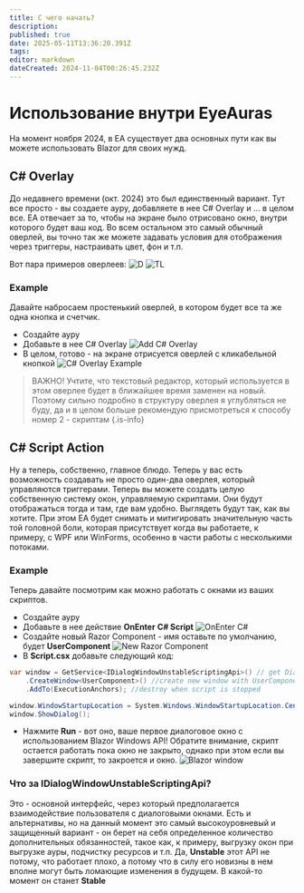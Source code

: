 ```yaml
---
title: С чего начать?
description: 
published: true
date: 2025-05-11T13:36:20.391Z
tags: 
editor: markdown
dateCreated: 2024-11-04T00:26:45.232Z
---
```


# Использование внутри EyeAuras
На момент ноября 2024, в EA существует два основных пути как вы можете использовать Blazor для своих нужд.

## C# Overlay
До недавнего времени (окт. 2024) это был единственный вариант. Тут все просто - вы создаете ауру, добавляете в нее C# Overlay и ... в целом все. EA отвечает за то, чтобы на экране было отрисовано окно, внутри которого будет ваш код. Во всем остальном это самый обычный оверлей, вы точно так же можете задавать условия для отображения через триггеры, настраивать цвет, фон и т.п.

Вот пара примеров оверлеев:
![D](https://i.imgur.com/iaKm2Br.png) ![TL](http://files.eyesquad.net/screenshots/31-10-2024/1YWZKXCaFhEh7SNnSx8YMWjAf.png)

### Example
Давайте набросаем простенький оверлей, в котором будет все та же одна кнопка и счетчик.
- Создайте ауру
- Добавьте в нее C# Overlay
![Add C# Overlay](https://s3.eyeauras.net/media/2024/11/msedge_zVrveCuFgBbtBB68.png)
- В целом, готово - на экране отрисуется оверлей с кликабельной кнопкой
![C# Overlay Example](https://s3.eyeauras.net/media/2024/11/Code_MJvkplH0Iiqmm9SV.png)


> ВАЖНО! Учтите, что текстовый редактор, который используется в этом оверлее будет в ближайшее время заменен на новый. Поэтому сильно подробно в структуру оверлея я углубляться не буду, да и в целом больше рекомендую присмотреться к способу номер 2 - скриптам
{.is-info}


## C# Script Action
Ну а теперь, собственно, главное блюдо. Теперь у вас есть возможность создавать не просто один-два оверлея, который управляются триггерами. Теперь вы можете создать целую собственную систему окон, управляемую скриптами. Они будут отображаться тогда и там, где вам удобно. Выглядеть будут так, как вы хотите. При этом EA будет снимать и митигировать значительную часть той головной боли, которая присутствует когда вы работаете, к примеру, с WPF или WinForms, особенно в части работы с несколькими потоками.

### Example
Теперь давайте посмотрим как можно работать с окнами из ваших скриптов.
- Создайте ауру
- Добавьте в нее действие **OnEnter** **C# Script**
![OnEnter C#](https://s3.eyeauras.net/media/2024/11/EyeAuras_xCVTs8bdg1Y7ZU8T.png)
- Создайте новый Razor Component - имя оставьте по умолчанию, будет **UserComponent**
![New Razor Component](https://s3.eyeauras.net/media/2024/11/EyeAuras_I6MYDieptaZe5a8u.png)
- В **Script.csx** добавьте следующий код:
```csharp
var window = GetService<IDialogWindowUnstableScriptingApi>() // get DialogWindow API
    .CreateWindow<UserComponent>() //create new window with UserComponent inside
    .AddTo(ExecutionAnchors); //destroy when script is stopped

window.WindowStartupLocation = System.Windows.WindowStartupLocation.CenterScreen;
window.ShowDialog();
```
- Нажмите **Run** - вот оно, ваше первое диалоговое окно с использованием Blazor Windows API! Обратите внимание, скрипт остается работать пока окно не закрыто, однако при этом если вы завершите скрипт, то закроется и окно.
![Blazor window](https://s3.eyeauras.net/media/2024/11/EyeAuras_fmFnsjgMCW8P6Z4b.png)

### Что за IDialogWindowUnstableScriptingApi?
Это - основной интерфейс, через который предполагается взаимодействие пользователя с диалоговыми окнами. Есть и альтернативы, но на данный момент это самый высокоуровневый и защищенный вариант - он берет на себя определенное количество дополнительных обязанностей, такое как, к примеру, выгрузку окон при выгрузке ауры, подчистку ресурсов и т.п. 
Да, **Unstable** этот API не потому, что работает плохо, а потому что в силу его новизны в нем вполне могут быть ломающие изменения в будущем. В какой-то момент он станет **Stable**


